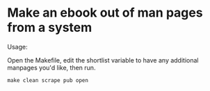 # Make an ebook out of man pages from a system

Usage:

Open the Makefile, edit the shortlist variable to have any additional manpages you'd like, then run.

    make clean scrape pub open
